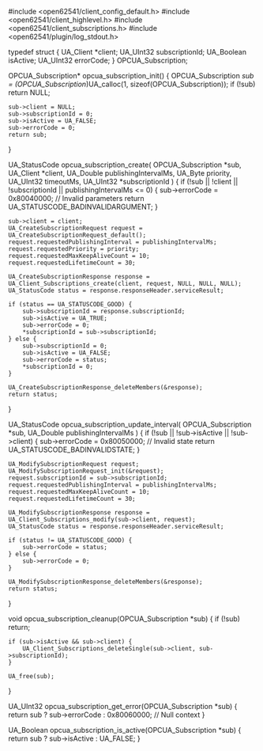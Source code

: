 #include <open62541/client_config_default.h>
#include <open62541/client_highlevel.h>
#include <open62541/client_subscriptions.h>
#include <open62541/plugin/log_stdout.h>

typedef struct {
    UA_Client *client;
    UA_UInt32 subscriptionId;
    UA_Boolean isActive;
    UA_UInt32 errorCode;
} OPCUA_Subscription;

OPCUA_Subscription* opcua_subscription_init() {
    OPCUA_Subscription *sub = (OPCUA_Subscription*)UA_calloc(1, sizeof(OPCUA_Subscription));
    if (!sub) return NULL;
    
    sub->client = NULL;
    sub->subscriptionId = 0;
    sub->isActive = UA_FALSE;
    sub->errorCode = 0;
    return sub;
}

UA_StatusCode opcua_subscription_create(
    OPCUA_Subscription *sub,
    UA_Client *client,
    UA_Double publishingIntervalMs,
    UA_Byte priority,
    UA_UInt32 timeoutMs,
    UA_UInt32 *subscriptionId
) {
    if (!sub || !client || !subscriptionId || publishingIntervalMs <= 0) {
        sub->errorCode = 0x80040000; // Invalid parameters
        return UA_STATUSCODE_BADINVALIDARGUMENT;
    }

    sub->client = client;
    UA_CreateSubscriptionRequest request = UA_CreateSubscriptionRequest_default();
    request.requestedPublishingInterval = publishingIntervalMs;
    request.requestedPriority = priority;
    request.requestedMaxKeepAliveCount = 10;
    request.requestedLifetimeCount = 30;

    UA_CreateSubscriptionResponse response = UA_Client_Subscriptions_create(client, request, NULL, NULL, NULL);
    UA_StatusCode status = response.responseHeader.serviceResult;

    if (status == UA_STATUSCODE_GOOD) {
        sub->subscriptionId = response.subscriptionId;
        sub->isActive = UA_TRUE;
        sub->errorCode = 0;
        *subscriptionId = sub->subscriptionId;
    } else {
        sub->subscriptionId = 0;
        sub->isActive = UA_FALSE;
        sub->errorCode = status;
        *subscriptionId = 0;
    }

    UA_CreateSubscriptionResponse_deleteMembers(&response);
    return status;
}

UA_StatusCode opcua_subscription_update_interval(
    OPCUA_Subscription *sub,
    UA_Double publishingIntervalMs
) {
    if (!sub || !sub->isActive || !sub->client) {
        sub->errorCode = 0x80050000; // Invalid state
        return UA_STATUSCODE_BADINVALIDSTATE;
    }

    UA_ModifySubscriptionRequest request;
    UA_ModifySubscriptionRequest_init(&request);
    request.subscriptionId = sub->subscriptionId;
    request.requestedPublishingInterval = publishingIntervalMs;
    request.requestedMaxKeepAliveCount = 10;
    request.requestedLifetimeCount = 30;

    UA_ModifySubscriptionResponse response = UA_Client_Subscriptions_modify(sub->client, request);
    UA_StatusCode status = response.responseHeader.serviceResult;

    if (status != UA_STATUSCODE_GOOD) {
        sub->errorCode = status;
    } else {
        sub->errorCode = 0;
    }

    UA_ModifySubscriptionResponse_deleteMembers(&response);
    return status;
}

void opcua_subscription_cleanup(OPCUA_Subscription *sub) {
    if (!sub) return;

    if (sub->isActive && sub->client) {
        UA_Client_Subscriptions_deleteSingle(sub->client, sub->subscriptionId);
    }

    UA_free(sub);
}

UA_UInt32 opcua_subscription_get_error(OPCUA_Subscription *sub) {
    return sub ? sub->errorCode : 0x80060000; // Null context
}

UA_Boolean opcua_subscription_is_active(OPCUA_Subscription *sub) {
    return sub ? sub->isActive : UA_FALSE;
}
